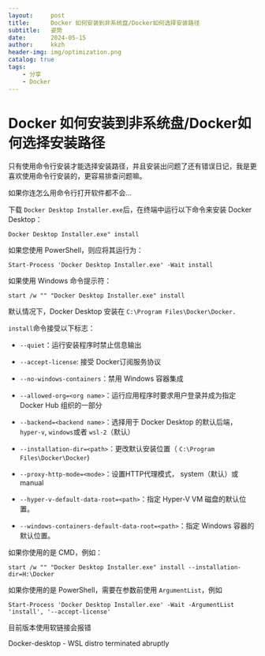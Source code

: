```yaml
---
layout:     post
title:      Docker 如何安装到非系统盘/Docker如何选择安装路径
subtitle:   姿势
date:       2024-05-15
author:     kkzh
header-img: img/optimization.png
catalog: true
tags:
    - 分享
    - Docker
---
```



# Docker 如何安装到非系统盘/Docker如何选择安装路径

只有使用命令行安装才能选择安装路径，并且安装出问题了还有错误日记，我是更喜欢使用命令行安装的，更容易排查问题嘛。

如果你连怎么用命令行打开软件都不会...

下载 `Docker Desktop Installer.exe`后，在终端中运行以下命令来安装 Docker Desktop：
```
Docker Desktop Installer.exe" install
```
如果您使用 PowerShell，则应将其运行为：
```
Start-Process 'Docker Desktop Installer.exe' -Wait install
```
如果使用 Windows 命令提示符：
```
start /w "" "Docker Desktop Installer.exe" install
```
默认情况下，Docker Desktop 安装在 `C:\Program Files\Docker\Docker.`

 `install`命令接受以下标志：
 
* `--quiet`：运行安装程序时禁止信息输出

* `--accept-license`: 接受 Docker订阅服务协议 

* `--no-windows-containers`：禁用 Windows 容器集成

* `--allowed-org=<org name>`：运行应用程序时要求用户登录并成为指定 Docker Hub 组织的一部分

* `--backend=<backend name>`：选择用于 Docker Desktop 的默认后端， `hyper-v`, `windows`或者 `wsl-2`（默认）

* `--installation-dir=<path>`：更改默认安装位置（ `C:\Program Files\Docker\Docker`)


* `--proxy-http-mode=<mode>`：设置HTTP代理模式， system（默认）或 manual

* `--hyper-v-default-data-root=<path>`：指定 Hyper-V VM 磁盘的默认位置。

* `--windows-containers-default-data-root=<path>`：指定 Windows 容器的默认位置。 

如果你使用的是 CMD，例如：
```
start /w "" "Docker Desktop Installer.exe" install --installation-dir=H:\Docker
```
如果你使用的是 PowerShell，需要在参数前使用 `ArgumentList`，例如
```
Start-Process 'Docker Desktop Installer.exe' -Wait -ArgumentList 'install', '--accept-license'
```

目前版本使用软链接会报错

Docker-desktop - WSL distro terminated abruptly